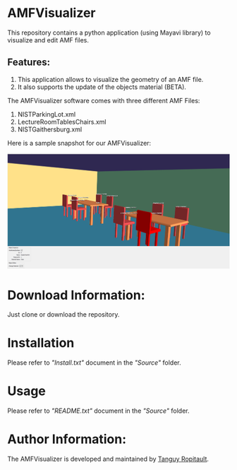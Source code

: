 # AMFVisualizer
This repository contains a python application (using Mayavi library) to visualize and edit AMF files. 

## Features:
1. This application allows to visualize the geometry of an AMF file.
1. It also supports the update of the objects material (BETA).

The AMFVisualizer software comes with three different AMF Files:
1. NISTParkingLot.xml
1. LectureRoomTablesChairs.xml
1. NISTGaithersburg.xml

Here is a sample snapshot for our AMFVisualizer:

![Snapshot for our AMFVisualizer](amfVisualizerSnapshot.png)

# Download Information:
Just clone or download the repository.

# Installation
Please refer to *"Install.txt"* document in the *"Source"* folder.

# Usage 
Please refer to *"README.txt"* document in the *"Source"* folder.

# Author Information:
The AMFVisualizer is developed and maintained by [Tanguy Ropitault](https://www.nist.gov/people/tanguy-ropitault).

